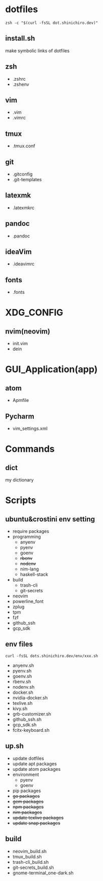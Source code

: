 # dotfiles
`zsh -c "$(curl -fsSL dot.shinichiro.dev)"`

## install.sh
make symbolic links of dotfiles

## zsh
- .zshrc
- .zshenv
## vim
- .vim
- .vimrc
## tmux
- .tmux.conf
## git
- .gitconfig
- .git-templates
## latexmk
- .latexmkrc
## pandoc
- .pandoc
## ideaVim
- .ideavimrc
## fonts
- .fonts

# XDG_CONFIG
## nvim(neovim)
- init.vim
- dein

# GUI_Application(app)
## atom
- Apmfile
## Pycharm
- vim_settings.xml

# Commands
## dict
my dictionary

# Scripts
## ubuntu&crostini env setting
- require packages
- programming
    - anyenv
    - pyenv
    - goenv
    - ~~rbenv~~
    - ~~nodenv~~
    - nim-lang
    - haskell-stack
- build
    - trash-cli
    - git-secrets
- neovim
- powerline_font
- zplug
- tpm
- fzf
- github_ssh
- gcp_sdk

## env files
`curl -fsSL dots.shinichiro.dev/env/xxx.sh`
- anyenv.sh
- pyenv.sh
- goenv.sh
- rbenv.sh
- nodenv.sh
- docker.sh
- nvidia-docker.sh
- texlive.sh
- kivy.sh
- grb-customizer.sh
- github_ssh.sh
- gcp_sdk.sh
- fcitx-keyboard.sh

## up.sh
- update dotfiles
- update apt packages
- update atom packages
- environment
    - pyenv
    - goenv
- pip packages
- ~~go packages~~
- ~~gem packages~~
- ~~npm packages~~
- ~~nim packages~~
- ~~update texlive packages~~
- ~~update snap packages~~

## build
- neovim_build.sh
- tmux_build.sh
- trash-cli_build.sh
- git-secrets_build.sh
- gnome-terminal_one-dark.sh
